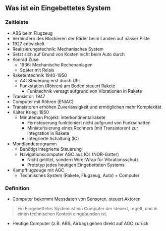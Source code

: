 ## Was ist ein Eingebettetes System
### Zeitleiste
* ABS beim Flugzeug
 * Verhindern des Blockieren der Räder beim Landen auf nasser Piste
  * 1927 entwickelt
  * Realisierungstechnik: Mechanisches System
  * Setzt sich auf Grund von Kosten nicht beim Auto durch
* Konrad Zuse
  * 1936: Mechanische Rechenanlagen
  * Später mit Relais
* Raketentechnik 1940-1950
  * A4: Steuerung erst durch Uhr
  * Funkstation (Röhren) am Boden steuert Rakete
    * Funktechnik versagt aufgrund von Vibrationen in Rakete
* Transistor: 1947
* Computer mit Röhren (ENIAC)
* Transistoren erhöhen Zuverlässigkeit und ermöglichen mehr Komplexität
* Kalter Krieg: 1950
  * Minuteman Projekt: Interkontinentalrakete
    * Fernsteuerung funktioniert nicht aufgrund von Funkschatten
    * Miniaturisierung eines Rechners (mit Transistoren) zur Integration in Rakete
    * Integrierte Schaltung (IC)
* Mondlandeprogramm
  * Benötigt integrierte Steuerung
  * Navigationscomputer AGC aus ICs (NOR-Gatter)
    * Nicht gelötet, sondern Wire-Wrap für Vibrationsschutz
    * Prototyp jedes heutigen Eingebetteten Systems
* Kampfflugzeuge mit AGC
  * Technisches System (Rakete, Flugzeug, Auto) + Computer

### Definition
* Computer bekommt Messdaten von Sensoren, steuert Aktoren
> Ein Eingebettetes System ist ein Computer der steuert, regelt, und in einen technischen Kontext eingebunden ist.
* Heutige Computer (z.B. ABS, Airbag) gehen direkt auf AGC zurück

